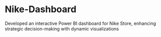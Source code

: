 # Nike-Dashboard
Developed an interactive Power BI dashboard for Nike Store, enhancing strategic decision-making with dynamic visualizations
